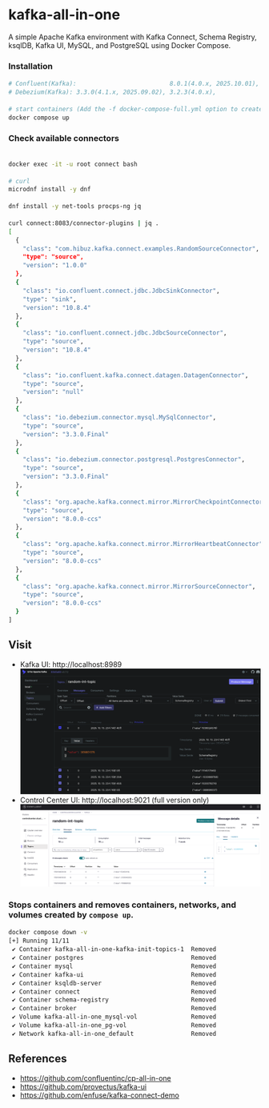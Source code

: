 # kafka-all-in-one
A simple Apache Kafka environment with Kafka Connect, Schema Registry, ksqlDB, Kafka UI, MySQL, and PostgreSQL using Docker Compose.

### Installation
```bash
# Confluent(Kafka):                          8.0.1(4.0.x, 2025.10.01), 7.9.3(3.9.x), 7.8.2(3.8.x)
# Debezium(Kafka): 3.3.0(4.1.x, 2025.09.02), 3.2.3(4.0.x),             3.1.3(3.9.x)

# start containers (Add the -f docker-compose-full.yml option to create a sample connector automatically)
docker compose up
```

### Check available connectors
```bash

docker exec -it -u root connect bash

# curl
microdnf install -y dnf

dnf install -y net-tools procps-ng jq

curl connect:8083/connector-plugins | jq .
[
  {
    "class": "com.hibuz.kafka.connect.examples.RandomSourceConnector",
    "type": "source",
    "version": "1.0.0"
  },
  {
    "class": "io.confluent.connect.jdbc.JdbcSinkConnector",
    "type": "sink",
    "version": "10.8.4"
  },
  {
    "class": "io.confluent.connect.jdbc.JdbcSourceConnector",
    "type": "source",
    "version": "10.8.4"
  },
  {
    "class": "io.confluent.kafka.connect.datagen.DatagenConnector",
    "type": "source",
    "version": "null"
  },
  {
    "class": "io.debezium.connector.mysql.MySqlConnector",
    "type": "source",
    "version": "3.3.0.Final"
  },
  {
    "class": "io.debezium.connector.postgresql.PostgresConnector",
    "type": "source",
    "version": "3.3.0.Final"
  },
  {
    "class": "org.apache.kafka.connect.mirror.MirrorCheckpointConnector",
    "type": "source",
    "version": "8.0.0-ccs"
  },
  {
    "class": "org.apache.kafka.connect.mirror.MirrorHeartbeatConnector",
    "type": "source",
    "version": "8.0.0-ccs"
  },
  {
    "class": "org.apache.kafka.connect.mirror.MirrorSourceConnector",
    "type": "source",
    "version": "8.0.0-ccs"
  }
]
```

## Visit 
- Kafka UI: http://localhost:8989
![KafkaUI-RandomSourceConnector](.assets/kafka-ui.png)
- Control Center UI: http://localhost:9021 (full version only)
![ControlCenter-RandomSourceConnector](.assets/cc.png)

### Stops containers and removes containers, networks, and volumes created by `compose up`.
```bash
docker compose down -v
[+] Running 11/11
 ✔ Container kafka-all-in-one-kafka-init-topics-1  Removed
 ✔ Container postgres                              Removed
 ✔ Container mysql                                 Removed
 ✔ Container kafka-ui                              Removed
 ✔ Container ksqldb-server                         Removed
 ✔ Container connect                               Removed
 ✔ Container schema-registry                       Removed
 ✔ Container broker                                Removed
 ✔ Volume kafka-all-in-one_mysql-vol               Removed
 ✔ Volume kafka-all-in-one_pg-vol                  Removed
 ✔ Network kafka-all-in-one_default                Removed
```

## References
* https://github.com/confluentinc/cp-all-in-one
* https://github.com/provectus/kafka-ui
* https://github.com/enfuse/kafka-connect-demo
